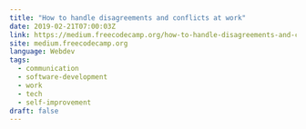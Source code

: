 ```yaml
---
title: "How to handle disagreements and conflicts at work"
date: 2019-02-21T07:00:03Z
link: https://medium.freecodecamp.org/how-to-handle-disagreements-and-conflicts-at-work-a6654e15632c?source=rss----336d898217ee---4
site: medium.freecodecamp.org
language: Webdev
tags:
  - communication
  - software-development
  - work
  - tech
  - self-improvement
draft: false
---
```

